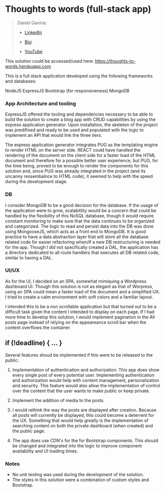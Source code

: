 # Thoughts to words (full-stack app)

> Daniel Gaviria:
> - [LinkedIn](https://www.linkedin.com/in/daniel-gaviria-dev/)
>
> - [Bio](https://www.danielgaviria.net/artist/daniel-gaviria/)i
>
> - [YouTube](https://www.youtube.com/@gavirialive)

This solution could be accessed/used here: https://thoughts-to-words.herokuapp.com 

This is a full stack application developed using the following frameworks and databases:

NodeJS
ExpressJS
Bootstrap (for responsiveness)
MongoDB

### App Architecture and tooling

ExpressJS offered the tooling and dependencies necessary to be able to build the solution to create a blog app with CRUD capabilities by using the express application generator. Upon installation, the skeleton of the project was predifined and ready to be used and populated with the logic to implement an API that would link the three tiers.

The express application generator integrates PUG as the  templating engine to render HTML on the server side. REACT could have handled the rendering of the document on the client side for a faster load of the HTML document and therefore for a possible better user experience, but PUG, for the time being, proved to be enough to render the components for this solution and, since PUG was already integrated in the project (and its uncanny ressembalnce to HTML code), it seemed to help with the speed during the development stage. 

### DB

I consider MongoDB to be a good decision for the database. If the usage of the application were to grow, scalabitlity would be a concern that could be handled by the flexibility of this NoSQL database, though it would require constant monitoring to make sure that the data continues to be organized and categorized. The logic to read and persist data into the DB was done using MongooseJS, which acts as a front end to MongoDB. It is good practice to have a data abstraction layer that will store all the database related code for easier refactoring when/if a new DB restructuring is needed for the app. Though I did not specifically created a DAL, the application has a directory dedicated to all route handlers that executes all DB related code, similar to having a DAL.

### UI/UX

As for the UI, I decided on an SPA, somewhat mimiquing a Wordpress dashboard UI. Though this solution is not as elegant as that of Worpress, using an SPA could mean a faster load of the document and a simplified UX. I tried to create a calm environment with soft colors and a familiar layout.

I intended this to be a non scrollable application but that turned out to be a difficult task given the content I intended to display on each page. If I had more time to develop this solution, I would implement pagination in the All posts page instead of relying on the appeareance scroll bar when the content overflows the container.

## if (!deadline) { ... }

Several features shoud be implemented if this were to be released to the public:

1. Implementation of authentication and authorization: This app does show every single post of every potential user. Implementing  authentication and authorization would help with content management, personalization and security. This feature would also allow the implementation of control over the content that the user wants to make public or keep private.  

2. Implement the addition of media to the posts.

3. I would rethink the way the posts are displayed after creation. Because all posts will currently be displayed, this could become a deterrent for the UX. Something that would help greatly is the implementation of searching content on both the private dashboard (when created) and the public page.

4. The app does use CDN's for the for Bootstrap components. This should be changed and integrated into the logic to improve component availability and UI loading times.

### Notes

- No unit testing was used during the development of the solution.
- The styles in this solution were a combination of custom styles and Bootstrap.



